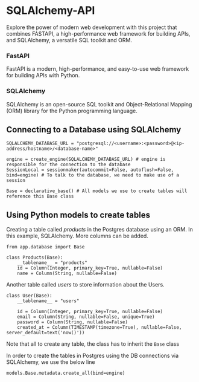# SQLAlchemy-API
Explore the power of modern web development with this project that combines FASTAPI, a high-performance web framework for building APIs, and SQLAlchemy, a versatile SQL toolkit and ORM.
### FastAPI
FastAPI is a modern, high-performance, and easy-to-use web framework for building APIs with Python.

### SQLAlchemy
SQLAlchemy is an open-source SQL toolkit and Object-Relational Mapping (ORM) library for the Python programming language.

## Connecting to a Database using SQLAlchemy
```commandline
SQLALCHEMY_DATABASE_URL = "postgresql://<username>:<password>@<ip-address/hostname>/<database-name>"

engine = create_engine(SQLALCHEMY_DATABASE_URL) # engine is responsible for the connection to the database
SessionLocal = sessionmaker(autocommit=False, autoflush=False, bind=engine) # To talk to the database, we need to make use of a session

Base = declarative_base() # All models we use to create tables will reference this Base class
```

## Using Python models to create tables
Creating a table called _products_ in the Postgres database using an ORM. In this example, SQLAlchemy.
More columns can be added.
```commandline
from app.database import Base

class Products(Base):
    __tablename__ = "products"
    id = Column(Integer, primary_key=True, nullable=False)
    name = Column(String, nullable=False)
```
Another table called _users_ to store information about the Users.
```commandline
class User(Base):
    __tablename__ = "users"

    id = Column(Integer, primary_key=True, nullable=False)
    email = Column(String, nullable=False, unique=True)
    password = Column(String, nullable=False)
    created_at = Column(TIMESTAMP(timezone=True), nullable=False, server_default=text('now()'))
```
Note that all to create any table, the class has to inherit the `Base` class

In order to create the tables in Postgres using the DB connections via SQLAlchemy, we use the below line
```commandline
models.Base.metadata.create_all(bind=engine)
```
